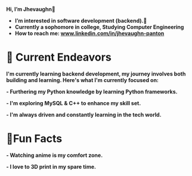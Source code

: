  <b>Hi, I’m Jhevaughn👋<b>
 
- I’m interested in software development (backend).👀 
- Currently a sophomore in college, Studying Computer Engineering
- How to reach me: www.linkedin.com/in/jhevaughn-panton
  
<h1> <b>🔭 Current Endeavors </b></h1>
<p> I'm currently learning backend development, my journey involves both building and learning. Here's what I'm currently focused on: </p>
<p> - Furthering my Python knowledge by learning Python frameworks. </p>
<p> - I'm exploring MySQL & C++ to enhance my skill set.</p>
<p> - I'm always driven and constantly learning in the tech world. </p>

<h1> <b>🌟Fun Facts</b></h1> 
<p> - Watching anime is my comfort zone. </p>
<p>- I love to 3D print in my spare time. </p>

<!---
jhevtech/jhevtech is a ✨ special ✨ repository because its `README.md` (this file) appears on your GitHub profile.
You can click the Preview link to take a look at your changes.
--->
